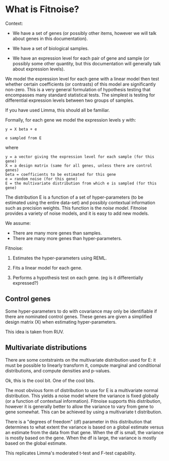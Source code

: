 
What is Fitnoise?
===

Context:

* We have a set of genes (or possibly other items, however we will talk about genes in this documentation).

* We have a set of biological samples.

* We have an expression level for each pair of gene and sample (or possibly some other quantity, but this documentation will generally talk about expression levels).

We model the expression level for each gene with a linear model then test whether certain coefficients (or contrasts) of this model are significantly non-zero. This is a very general formulation of hypothesis testing that encompasses many standard statistical tests. The simplest is testing for differential expression levels between two groups of samples.

If you have used Limma, this should all be familiar.

Formally, for each gene we model the expression levels y with:

    y = X beta + e
    
    e sampled from E
    
where

    y = a vector giving the expression level for each sample (for this gene)
    X = a design matrix (same for all genes, unless there are control genes)
    beta = coefficients to be estimated for this gene
    e = random noise (for this gene)
    E = the multivariate distribution from which e is sampled (for this gene)

The distribution E is a function of a set of hyper-parameters (to be estimated using the entire data-set) and possibly contextual information such as precision weights. This function is the *noise model*. Fitnoise provides a variety of noise models, and it is easy to add new models.

We assume:

* There are many more genes than samples.
* There are many more genes than hyper-parameters.

Fitnoise:

1. Estimates the hyper-parameters using REML.

2. Fits a linear model for each gene.

3. Performs a hypothesis test on each gene. (eg is it differentially expressed?)


Control genes
---

Some hyper-parameters to do with covariance may only be identifiable if there are nominated control genes. These genes are given a simplified design matrix (X) when estimating hyper-parameters.

This idea is taken from RUV.


Multivariate distributions
---

There are some contstraints on the multivariate distribution used for E: it must be possible to linearly transform it, compute marginal and conditional distributions, and compute densities and p-values.

Ok, this is the cool bit. One of the cool bits.

The most obvious form of distribution to use for E is a multivariate normal distribution. This yields a noise model where the variance is fixed globally (or a function of contextual information). Fitnoise supports this distribution, however it is generally better to allow the variance to vary from gene to gene somewhat. This can be achieved by using a multivariate t distribution.

There is a "degrees of freedom" (df) parameter in this distribution that determines to what extent the variance is based on a global estimate versus an estimate from the data from that gene. When the df is small, the variance is mostly based on the gene. When the df is large, the variance is mostly based on the global estimate.

This replicates Limma's moderated t-test and F-test capability.








